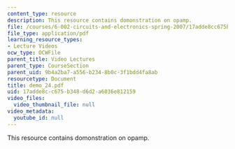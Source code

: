 ```yaml
---
content_type: resource
description: This resource contains domonstration on opamp.
file: /courses/6-002-circuits-and-electronics-spring-2007/17adde8cc675b348d6d2a6036e812159_demo_24.pdf
file_type: application/pdf
learning_resource_types:
- Lecture Videos
ocw_type: OCWFile
parent_title: Video Lectures
parent_type: CourseSection
parent_uid: 9b4a2ba7-a556-b234-8b0c-3f1bdd4fa8ab
resourcetype: Document
title: demo_24.pdf
uid: 17adde8c-c675-b348-d6d2-a6036e812159
video_files:
  video_thumbnail_file: null
video_metadata:
  youtube_id: null
---
```

This resource contains domonstration on opamp.

